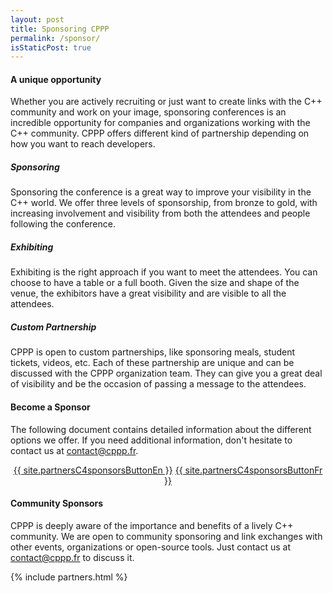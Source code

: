 ```yaml
---
layout: post
title: Sponsoring CPPP
permalink: /sponsor/
isStaticPost: true
---
```


#### A unique opportunity

Whether you are actively recruiting or just want to create links with the C++ community and work on your image, sponsoring conferences is an incredible opportunity for companies and organizations working with the C++ community. CPPP offers different kind of partnership depending on how you want to reach developers.

##### Sponsoring

Sponsoring the conference is a great way to improve your visibility in the C++ world. We offer three levels of sponsorship, from bronze to gold, with increasing involvement and visibility from both the attendees and people following the conference.

##### Exhibiting

Exhibiting is the right approach if you want to meet the attendees. You can choose to have a table or a full booth. Given the size and shape of the venue, the exhibitors have a great visibility and are visible to all the attendees.

##### Custom Partnership

CPPP is open to custom partnerships, like sponsoring meals, student tickets, videos, etc. Each of these partnership are unique and can be discussed with the CPPP organization team. They can give you a great deal of visibility and be the occasion of passing a message to the attendees.

#### Become a Sponsor

The following document contains detailed information about the different options we offer. If you need additional information, don't hesitate to contact us at [contact@cppp.fr](mailto:contact@cppp.fr).

<center>
<a href="{{ site.c4sponsorsUrlEn | prepend: site.baseurl }}" class="btn btn-primary waves-effect waves-button waves-light waves-float">{{ site.partnersC4sponsorsButtonEn }}</a>
<a href="{{ site.c4sponsorsUrlFr | prepend: site.baseurl }}" class="btn btn-primary waves-effect waves-button waves-light waves-float">{{ site.partnersC4sponsorsButtonFr }}</a>
</center>

#### Community Sponsors

CPPP is deeply aware of the importance and benefits of a lively C++ community. We are open to community sponsoring and link exchanges with other events, organizations or open-source tools. Just contact us at [contact@cppp.fr](mailto:contact@cppp.fr) to discuss it.

{% include partners.html %}

<img class="img-responsive feature-image" src="{{ site.baseurl }}/img/posts/sponsor.jpg" style="display:none">